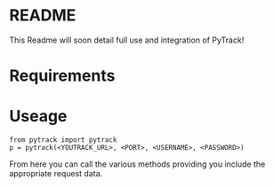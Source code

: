 # README #

This Readme will soon detail full use and integration of PyTrack!

# Requirements #

# Useage #


    from pytrack import pytrack
    p = pytrack(<YOUTRACK_URL>, <PORT>, <USERNAME>, <PASSWORD>)


From here you can call the various methods providing you include the appropriate request data.